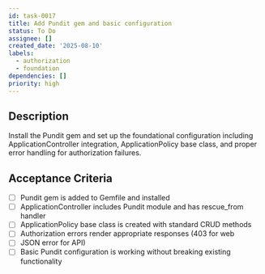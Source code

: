 ```yaml
---
id: task-0017
title: Add Pundit gem and basic configuration
status: To Do
assignee: []
created_date: '2025-08-10'
labels:
  - authorization
  - foundation
dependencies: []
priority: high
---
```


## Description

Install the Pundit gem and set up the foundational configuration including ApplicationController integration, ApplicationPolicy base class, and proper error handling for authorization failures.

## Acceptance Criteria

- [ ] Pundit gem is added to Gemfile and installed
- [ ] ApplicationController includes Pundit module and has rescue_from handler
- [ ] ApplicationPolicy base class is created with standard CRUD methods
- [ ] Authorization errors render appropriate responses (403 for web
- [ ] JSON error for API)
- [ ] Basic Pundit configuration is working without breaking existing functionality

